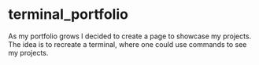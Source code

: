 # terminal_portfolio
As my portfolio grows I decided to create a page to showcase my projects. 
The idea is to recreate a terminal, where one could use commands to see my projects.